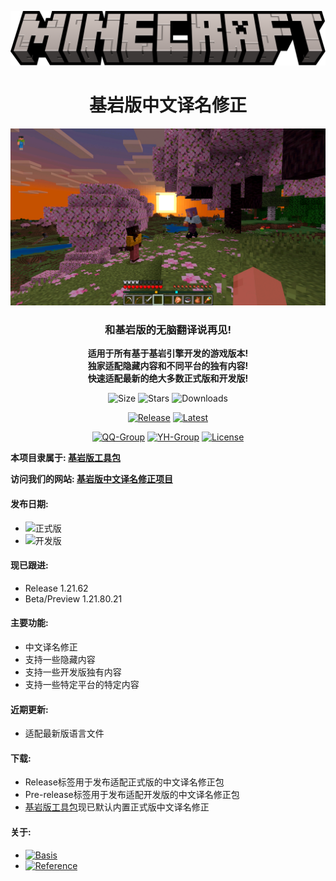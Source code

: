 <div align="center">

![Title](images/Minecraft.png)

<h1>基岩版中文译名修正</h1>

![Newest KeyArt](images/KeyArt.png)

<h3>和基岩版的无脑翻译说再见!</h3>

<b>适用于所有基于基岩引擎开发的游戏版本!<br>独家适配隐藏内容和不同平台的独有内容!<br>快速适配最新的绝大多数正式版和开发版!</b>

![Size](https://img.shields.io/github/repo-size/Spectrollay/mclang_cn?color=skyblue&label=仓库大小)   ![Stars](https://img.shields.io/github/stars/Spectrollay/mclang_cn?color=greenyellow&label=星标数)   ![Downloads](https://img.shields.io/github/downloads/Spectrollay/mclang_cn/total?label=总下载量)

[![Release](https://img.shields.io/github/v/release/Spectrollay/mclang_cn?color=20A162&label=正式版)](https://github.com/Spectrollay/mclang_cn/releases/latest)   [![Latest](https://img.shields.io/github/v/release/Spectrollay/mclang_cn?color=43B244&include_prereleases&label=最新版)](https://github.com/Spectrollay/mclang_cn/releases)

[![QQ-Group](https://img.shields.io/badge/QQ-%E7%BE%A4%E7%BB%84-blue)](https://qm.qq.com/cgi-bin/qm/qr?_wv=1027&k=WVA6aPqtv99hiYleW7vUq5OsBIufCAB1&authKey=B0%2BaXMCTqnmQrGh0wzCZTyWTIPyHS%2FPEM5QXcFfVwroFowNnzs6Yg1er1%2F8Fekqp&noverify=0&group_code=833473609)   [![YH-Group](https://img.shields.io/badge/云湖-%E7%BE%A4%E7%BB%84-blue)](https://yhfx.jwznb.com/share?key=VyTE7W7sLwRl&ts=1684642802)   [![License](https://img.shields.io/badge/%E5%8D%8F%E8%AE%AE-CC%20BY--NC--SA%204.0-ff69b4)](https://creativecommons.org/licenses/by-nc-sa/4.0/deed.zh-Hans)

</div>

<b>本项目隶属于: <a href="https://github.com/Spectrollay/mcpack_bk">基岩版工具包</a></b>

<b>访问我们的网站: <a href="https://spectrollay.github.io/mclang_cn/">基岩版中文译名修正项目</a></b>

<h4>发布日期:</h4>

- ![正式版](https://img.shields.io/github/release-date/Spectrollay/mclang_cn?label=正式版)
- ![开发版](https://img.shields.io/github/release-date-pre/Spectrollay/mclang_cn?label=开发版)

<h4>现已跟进:</h4>

- Release 1.21.62
- Beta/Preview 1.21.80.21

<h4>主要功能:</h4>

- 中文译名修正
- 支持一些隐藏内容
- 支持一些开发版独有内容
- 支持一些特定平台的特定内容

<h4>近期更新:</h4>

- 适配最新版语言文件

<h4>下载:</h4>

- Release标签用于发布适配正式版的中文译名修正包
- Pre-release标签用于发布适配开发版的中文译名修正包
- [基岩版工具包](https://github.com/Spectrollay/mcpack_bk)现已默认内置正式版中文译名修正

<h4>关于:</h4>

- [![Basis](https://img.shields.io/badge/%E5%9F%BA%E4%BA%8E-Minecraft%20Wiki-ff69b4)](https://zh.minecraft.wiki)
- [![Reference](https://img.shields.io/badge/%E5%8F%82%E8%80%83-Crowdin-ff69b4)](https://crowdin.com/translate/minecraft/10038/enus-zhcn?filter=basic&value=0)
